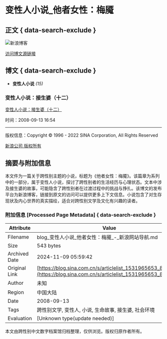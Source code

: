 # 变性人小说_他者女性：梅魇

## 正文 { data-search-exclude }


![新浪博客](https://simg.sinajs.cn/blog7style/images/common/topbar/topbar_logo.gif)

[访问博文源链接](http://blog.sina.com.cn/u/1531965653)

## 博文 { data-search-exclude }

- **变性人小说** _(15)_

### 变性人小说：接生婆（十二）
[变性人小说：接生婆（十二）](https://blog.sina.com.cn/s/blog_5b4ff0d50100awyx.html)

时间：2008-09-13 16:54

---

版权信息：Copyright © 1996 - 2022 SINA Corporation, All Rights Reserved

[新浪公司 版权所有](https://www.sina.com.cn/intro/copyright.shtml)

## 摘要与附加信息

<!-- tcd_abstract -->
本文件为一篇关于跨性别主题的小说，标题为《他者女性：梅魇》。该篇章为系列中的一部分，属于变性人小说，探讨了跨性别者的生活经历与心理状态。文本中涉及接生婆的故事，可能隐含了跨性别者在过渡过程中的挑战与挣扎。该博文的发布平台为新浪博客，链接到原文的访问可以提供更多上下文信息。小说包含了对生存现状及内心世界的真实描绘，适合对跨性别文学及文化有兴趣的读者。
<!-- tcd_abstract_end -->

### 附加信息 [Processed Page Metadata] { data-search-exclude }

| Attribute       | Value                                  |
|-----------------|----------------------------------------|
| Filename        | blog_变性人小说_他者女性：梅魇_-_新浪网站导航.md                             |
| Size            | 543 bytes                           |
| Archived Date   | 2024-11-09 05:59:42                             |
| Original Link   | [https://blog.sina.com.cn/s/articlelist_1531965653_8_1.html](https://blog.sina.com.cn/s/articlelist_1531965653_8_1.html)                       |
| Author          | 未知                               |
| Region          | 中国大陆                               |
| Date            | 2008-09-13                                 |
| Tags            | 跨性别文学, 变性人, 小说, 生命故事, 接生婆, 社会环境                                 |
| Evaluation            | [Unknown type(update needed)]                                 |
<!-- tcd_table_end -->

本文由跨性别中文数字档案馆归档整理，仅供浏览。版权归原作者所有。

